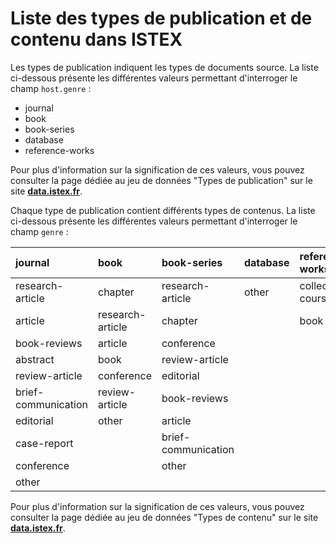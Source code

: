 # Liste des types de publication et de contenu dans ISTEX

Les types de publication indiquent les types de documents source. La liste ci-dessous présente les différentes valeurs permettant d'interroger le champ `host.genre` :

* journal
* book
* book-series
* database
* reference-works

Pour plus d'information sur la signification de ces valeurs, vous pouvez consulter la page dédiée au jeu de données "Types de publication" sur le site [**data.istex.fr**](https://publication-type.data.istex.fr).

Chaque type de publication contient différents types de contenus. La liste ci-dessous présente les différentes valeurs permettant d'interroger le champ `genre` :

| journal | book | book-series | database | reference-works |
| :--- | :--- | :--- | :--- | :--- |
| research-article | chapter | research-article | other | collected-courses |
| article | research-article | chapter |  | book |
| book-reviews | article | conference |  |  |
| abstract | book | review-article |  |  |
| review-article | conference | editorial |  |  |
| brief-communication | review-article | book-reviews |  |  |
| editorial | other | article |  |  |
| case-report |  | brief-communication |  |  |
| conference |  | other |  |  |
| other |  |  |  |  |

Pour plus d'information sur la signification de ces valeurs, vous pouvez consulter la page dédiée au jeu de données "Types de contenu" sur le site [**data.istex.fr**](https://content-type.data.istex.fr).

